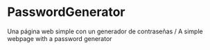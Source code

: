 # PasswordGenerator
Una página web simple con un generador de contraseñas / A simple webpage with a password generator

